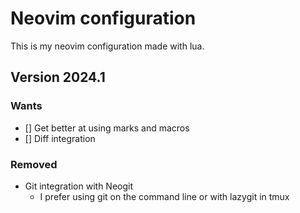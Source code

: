 # Neovim configuration
This is my neovim configuration made with lua.

## Version 2024.1

### Wants
- [] Get better at using marks and macros
- [] Diff integration

### Removed
- Git integration with Neogit
    - I prefer using git on the command line or with lazygit in tmux

